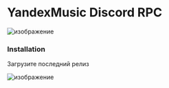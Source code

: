 # YandexMusic Discord RPC

![изображение](https://user-images.githubusercontent.com/43171120/180656388-4abc2553-f256-4308-bd37-854e751b87bb.png)

### Installation

Загрузите последний релиз

![изображение](https://user-images.githubusercontent.com/43171120/180656467-066ba117-f56c-44e0-be5f-8bd4f0e27478.png)
